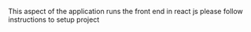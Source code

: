 This aspect of the application runs the front end in react js please follow instructions to setup project
